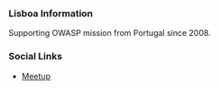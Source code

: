 ### Lisboa Information
Supporting OWASP mission from Portugal since 2008.

### Social Links
* [Meetup](#)



